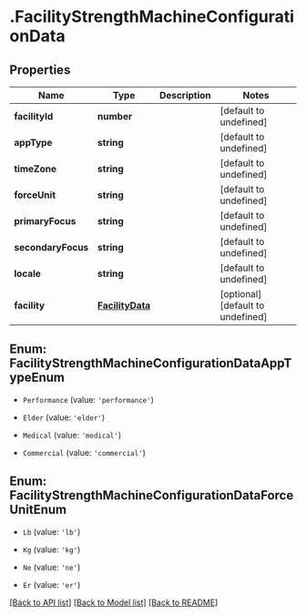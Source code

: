 # .FacilityStrengthMachineConfigurationData

## Properties

Name | Type | Description | Notes
------------ | ------------- | ------------- | -------------
**facilityId** | **number** |  | [default to undefined]
**appType** | **string** |  | [default to undefined]
**timeZone** | **string** |  | [default to undefined]
**forceUnit** | **string** |  | [default to undefined]
**primaryFocus** | **string** |  | [default to undefined]
**secondaryFocus** | **string** |  | [default to undefined]
**locale** | **string** |  | [default to undefined]
**facility** | [**FacilityData**](FacilityData.md) |  | [optional] [default to undefined]



## Enum: FacilityStrengthMachineConfigurationDataAppTypeEnum


* `Performance` (value: `'performance'`)

* `Elder` (value: `'elder'`)

* `Medical` (value: `'medical'`)

* `Commercial` (value: `'commercial'`)





## Enum: FacilityStrengthMachineConfigurationDataForceUnitEnum


* `Lb` (value: `'lb'`)

* `Kg` (value: `'kg'`)

* `Ne` (value: `'ne'`)

* `Er` (value: `'er'`)




[[Back to API list]](../README.md#documentation-for-api-endpoints) [[Back to Model list]](../README.md#documentation-for-models) [[Back to README]](../README.md)
